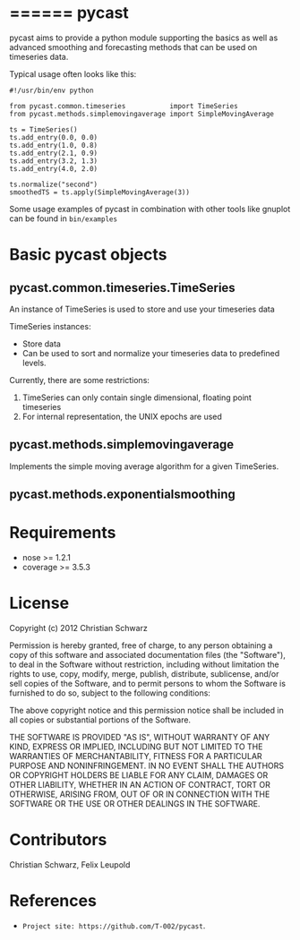 ======
pycast
======

pycast aims to provide a python module supporting the basics as 
well as advanced smoothing and forecasting methods that can be used
on timeseries data.

Typical usage often looks like this:

    #!/usr/bin/env python
    
    from pycast.common.timeseries           import TimeSeries
    from pycast.methods.simplemovingaverage import SimpleMovingAverage
    
    ts = TimeSeries()
    ts.add_entry(0.0, 0.0)
    ts.add_entry(1.0, 0.8)
    ts.add_entry(2.1, 0.9)
    ts.add_entry(3.2, 1.3)
    ts.add_entry(4.0, 2.0)
    
    ts.normalize("second")
    smoothedTS = ts.apply(SimpleMovingAverage(3))
    

Some usage examples of pycast in combination with other tools like gnuplot
can be found in ``bin/examples``

Basic pycast objects
====================

pycast.common.timeseries.TimeSeries
------------------------------------
An instance of TimeSeries is used to store and use your timeseries data

TimeSeries instances:

* Store data
* Can be used to sort and normalize your timeseries data to predefined levels.

Currently, there are some restrictions:

1. TimeSeries can only contain single dimensional, floating point timeseries
2. For internal representation, the UNIX epochs are used

pycast.methods.simplemovingaverage
----------------------------------
Implements the simple moving average algorithm for a given TimeSeries.

pycast.methods.exponentialsmoothing
-----------------------------------

Requirements
============
* nose     >= 1.2.1
* coverage >= 3.5.3

License
=======
Copyright (c) 2012 Christian Schwarz

Permission is hereby granted, free of charge, to any person obtaining
a copy of this software and associated documentation files (the
"Software"), to deal in the Software without restriction, including
without limitation the rights to use, copy, modify, merge, publish,
distribute, sublicense, and/or sell copies of the Software, and to
permit persons to whom the Software is furnished to do so, subject to
the following conditions:

The above copyright notice and this permission notice shall be
included in all copies or substantial portions of the Software.

THE SOFTWARE IS PROVIDED "AS IS", WITHOUT WARRANTY OF ANY KIND,
EXPRESS OR IMPLIED, INCLUDING BUT NOT LIMITED TO THE WARRANTIES OF
MERCHANTABILITY, FITNESS FOR A PARTICULAR PURPOSE AND
NONINFRINGEMENT. IN NO EVENT SHALL THE AUTHORS OR COPYRIGHT HOLDERS BE
LIABLE FOR ANY CLAIM, DAMAGES OR OTHER LIABILITY, WHETHER IN AN ACTION
OF CONTRACT, TORT OR OTHERWISE, ARISING FROM, OUT OF OR IN CONNECTION
WITH THE SOFTWARE OR THE USE OR OTHER DEALINGS IN THE SOFTWARE.

Contributors
============
Christian Schwarz,
Felix Leupold

References
==========
* `Project site: https://github.com/T-002/pycast`.